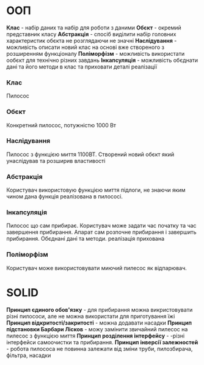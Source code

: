 # ООП
**Клас** - набір даних та набір для роботи з даними
**Обєкт** - окремий представник класу
**Абстракція** - спосіб виділити набір головних характеристик обєкта не розглядаючи не значні
**Наслідування** - можливість описати новий клас на основі вже створеного з розширенням функціоналу
**Поліморфізм** - можливість використати ообєкт для технічно різних завдань
**Інкапсуляція** - можливість обєднати дані та його методи в клас та приховати деталі реалізації

### Клас
Пилосос
### Обєкт
Конкретний пилосос, потужністю 1000 Вт    
### Наслідування 
Пилосос з функцією миття 1100ВТ. Створений новий обєкт який унаслідував та розширив властивості
### Абстракція
Користувач використовую функцією миття підлоги, не знаючи яким чином дана функція реалізована в пилососі.
### Інкапсуляція
Пилосос що сам прибирає. Користувач може задати час початку та час завершення прибирання. Апарат сам розпочне прибирання і завершить прибирання. Обєднані дані та методи. реалізація прихована
### Поліморфізм 
Користувач може використовувати миючий пилесос як відпарювач.


# SOLID
**Принцип єдиного обов'язку** - для прибирання можна викристовувати різні пилососи, але не можна використати для приготування їжі
**Принцип відкритості/закритості** - можна додавати насадки
**Принцип підстановки Барбари Лісков** - можу замінити звичайний пилесос на пилесос з функцією миття 
**Принцип розділення інтерфейсу** - -різні інтерфейси самоочистки та прибирання.
**Принцип інверсії залежностей** - робота пилососа не повинна залежати від зміни труби, пилозбирача, фільтра, насадки 

















